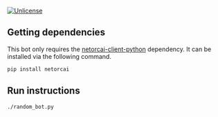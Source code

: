 [![Unlicense](https://img.shields.io/badge/unliense-public%20domain-brightgreen.svg)](http://unlicense.org/)

Getting dependencies
--------------------

This bot only requires the [netorcai-client-python] dependency.
It can be installed via the following command.

``` bash
pip install netorcai
```

Run instructions
----------------

```bash
./random_bot.py
```

[netorcai-client-python]: https://github.com/netorcai/netorcai-client-python
